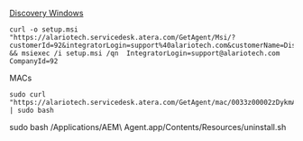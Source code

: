 [Discovery Windows](https://alariotech.servicedesk.atera.com/GetAgent/Msi/?customerId=92&integratorLogin=support%40alariotech.com&customerName=Discovery%20Bicycle%20Tours)
```
curl -o setup.msi "https://alariotech.servicedesk.atera.com/GetAgent/Msi/?customerId=92&integratorLogin=support%40alariotech.com&customerName=Discovery%20Bicycle%20Tours" && msiexec /i setup.msi /qn  IntegratorLogin=support@alariotech.com CompanyId=92
```

MACs
```
sudo curl "https://alariotech.servicedesk.atera.com/GetAgent/mac/0033z00002zDykmAAC/92" | sudo bash
```


sudo bash /Applications/AEM\ Agent.app/Contents/Resources/uninstall.sh
